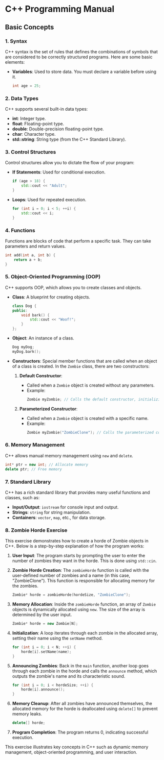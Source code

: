 # C++ Programming Manual

## Basic Concepts

### 1. Syntax

C++ syntax is the set of rules that defines the combinations of symbols that are considered to be correctly structured programs. Here are some basic elements:

- **Variables**: Used to store data. You must declare a variable before using it.
  
  ```cpp
  int age = 25;
  ```

### 2. Data Types

C++ supports several built-in data types:

- **int**: Integer type.
- **float**: Floating-point type.
- **double**: Double-precision floating-point type.
- **char**: Character type.
- **std::string**: String type (from the C++ Standard Library).

### 3. Control Structures

Control structures allow you to dictate the flow of your program:

- **If Statements**: Used for conditional execution.

  ```cpp
  if (age > 18) {
      std::cout << "Adult";
  }
  ```

- **Loops**: Used for repeated execution.

  ```cpp
  for (int i = 0; i < 5; ++i) {
      std::cout << i;
  }
  ```

### 4. Functions

Functions are blocks of code that perform a specific task. They can take parameters and return values.

```cpp
int add(int a, int b) {
    return a + b;
}
```

### 5. Object-Oriented Programming (OOP)

C++ supports OOP, which allows you to create classes and objects.

- **Class**: A blueprint for creating objects.

  ```cpp
  class Dog {
  public:
      void bark() {
          std::cout << "Woof!";
      }
  };
  ```

- **Object**: An instance of a class.

  ```cpp
  Dog myDog;
  myDog.bark();
  ```

- **Constructors**: Special member functions that are called when an object of a class is created. In the `Zombie` class, there are two constructors:

  1. **Default Constructor**: 
     - Called when a `Zombie` object is created without any parameters. 
     - Example: 
       ```cpp
       Zombie myZombie; // Calls the default constructor, initializing name to an empty string.
       ```

  2. **Parameterized Constructor**: 
     - Called when a `Zombie` object is created with a specific name.
     - Example: 
       ```cpp
       Zombie myZombie("ZombieClone"); // Calls the parameterized constructor, initializing name to "ZombieClone".
       ```

### 6. Memory Management

C++ allows manual memory management using `new` and `delete`.

```cpp
int* ptr = new int; // Allocate memory
delete ptr; // Free memory
```

### 7. Standard Library

C++ has a rich standard library that provides many useful functions and classes, such as:

- **Input/Output**: `iostream` for console input and output.
- **Strings**: `string` for string manipulation.
- **Containers**: `vector`, `map`, etc., for data storage.

### 8. Zombie Horde Exercise

This exercise demonstrates how to create a horde of Zombie objects in C++. Below is a step-by-step explanation of how the program works:

1. **User Input**: The program starts by prompting the user to enter the number of zombies they want in the horde. This is done using `std::cin`.

2. **Zombie Horde Creation**: The `zombieHorde` function is called with the user-defined number of zombies and a name (in this case, "ZombieClone"). This function is responsible for allocating memory for the zombies.

   ```cpp
   Zombie* horde = zombieHorde(hordeSize, "ZombieClone");
   ```

3. **Memory Allocation**: Inside the `zombieHorde` function, an array of `Zombie` objects is dynamically allocated using `new`. The size of the array is determined by the user input.

   ```cpp
   Zombie* horde = new Zombie[N];
   ```

4. **Initialization**: A loop iterates through each zombie in the allocated array, setting their name using the `setName` method.

   ```cpp
   for (int i = 0; i < N; ++i) {
       horde[i].setName(name);
   }
   ```

5. **Announcing Zombies**: Back in the `main` function, another loop goes through each zombie in the horde and calls the `announce` method, which outputs the zombie's name and its characteristic sound.

   ```cpp
   for (int i = 0; i < hordeSize; ++i) {
       horde[i].announce();
   }
   ```

6. **Memory Cleanup**: After all zombies have announced themselves, the allocated memory for the horde is deallocated using `delete[]` to prevent memory leaks.

   ```cpp
   delete[] horde;
   ```

7. **Program Completion**: The program returns 0, indicating successful execution.

This exercise illustrates key concepts in C++ such as dynamic memory management, object-oriented programming, and user interaction.


